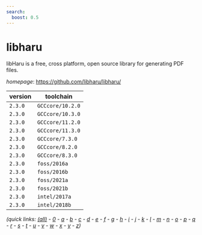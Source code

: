 ```yaml
---
search:
  boost: 0.5
---
```

# libharu

libHaru is a free, cross platform, open source library for generating PDF files.

*homepage*: <https://github.com/libharu/libharu/>

version | toolchain
--------|----------
``2.3.0`` | ``GCCcore/10.2.0``
``2.3.0`` | ``GCCcore/10.3.0``
``2.3.0`` | ``GCCcore/11.2.0``
``2.3.0`` | ``GCCcore/11.3.0``
``2.3.0`` | ``GCCcore/7.3.0``
``2.3.0`` | ``GCCcore/8.2.0``
``2.3.0`` | ``GCCcore/8.3.0``
``2.3.0`` | ``foss/2016a``
``2.3.0`` | ``foss/2016b``
``2.3.0`` | ``foss/2021a``
``2.3.0`` | ``foss/2021b``
``2.3.0`` | ``intel/2017a``
``2.3.0`` | ``intel/2018b``


*(quick links: [(all)](../index.md) - [0](../0/index.md) - [a](../a/index.md) - [b](../b/index.md) - [c](../c/index.md) - [d](../d/index.md) - [e](../e/index.md) - [f](../f/index.md) - [g](../g/index.md) - [h](../h/index.md) - [i](../i/index.md) - [j](../j/index.md) - [k](../k/index.md) - [l](../l/index.md) - [m](../m/index.md) - [n](../n/index.md) - [o](../o/index.md) - [p](../p/index.md) - [q](../q/index.md) - [r](../r/index.md) - [s](../s/index.md) - [t](../t/index.md) - [u](../u/index.md) - [v](../v/index.md) - [w](../w/index.md) - [x](../x/index.md) - [y](../y/index.md) - [z](../z/index.md))*

